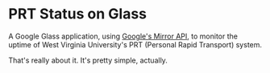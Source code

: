 PRT Status on Glass
=========

A Google Glass application, using [Google's Mirror API](https://developers.google.com/glass/develop/mirror/index), to monitor the uptime of West Virginia University's PRT (Personal Rapid Transport) system.

That's really about it. It's pretty simple, actually.

